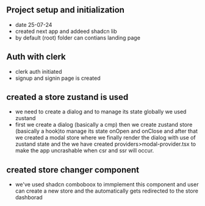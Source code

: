 ## Project setup and initialization

- date 25-07-24
- created next app and addeed shadcn lib
- by default (root) folder can contians landing page

## Auth with clerk

- clerk auth initiated
- signup and signin page is created

## created a store zustand is used

- we need to create a dialog and to manage its state globally we used zustand
- first we create a dialog (basically a cmp) then we create zustand store (basically a hook)to manage its state onOpen and onClose and after that we created a modal store where we finally render the dialog with use of zustand state and the we have created providers>modal-provider.tsx to make the app uncrashable when csr and ssr will occur.

## created store changer component

- we've used shadcn comboboox to immplement this component and user can create a new store and the automatically gets redirected to the store dashborad
